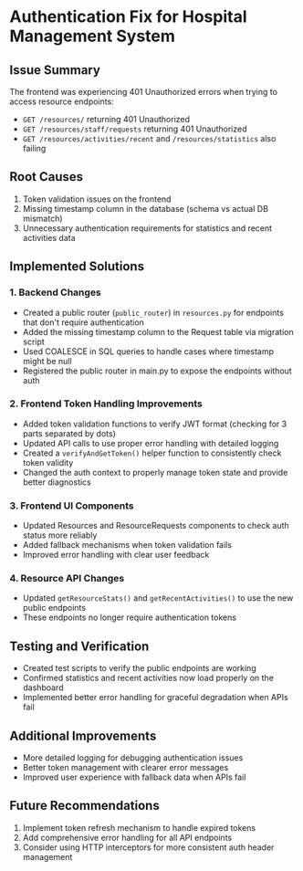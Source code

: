 # Authentication Fix for Hospital Management System

## Issue Summary

The frontend was experiencing 401 Unauthorized errors when trying to access resource endpoints:

- `GET /resources/` returning 401 Unauthorized
- `GET /resources/staff/requests` returning 401 Unauthorized
- `GET /resources/activities/recent` and `/resources/statistics` also failing

## Root Causes

1. Token validation issues on the frontend
2. Missing timestamp column in the database (schema vs actual DB mismatch)
3. Unnecessary authentication requirements for statistics and recent activities data

## Implemented Solutions

### 1. Backend Changes

- Created a public router (`public_router`) in `resources.py` for endpoints that don't require authentication
- Added the missing timestamp column to the Request table via migration script
- Used COALESCE in SQL queries to handle cases where timestamp might be null
- Registered the public router in main.py to expose the endpoints without auth

### 2. Frontend Token Handling Improvements

- Added token validation functions to verify JWT format (checking for 3 parts separated by dots)
- Updated API calls to use proper error handling with detailed logging
- Created a `verifyAndGetToken()` helper function to consistently check token validity
- Changed the auth context to properly manage token state and provide better diagnostics

### 3. Frontend UI Components

- Updated Resources and ResourceRequests components to check auth status more reliably
- Added fallback mechanisms when token validation fails
- Improved error handling with clear user feedback

### 4. Resource API Changes

- Updated `getResourceStats()` and `getRecentActivities()` to use the new public endpoints
- These endpoints no longer require authentication tokens

## Testing and Verification

- Created test scripts to verify the public endpoints are working
- Confirmed statistics and recent activities now load properly on the dashboard
- Implemented better error handling for graceful degradation when APIs fail

## Additional Improvements

- More detailed logging for debugging authentication issues
- Better token management with clearer error messages
- Improved user experience with fallback data when APIs fail

## Future Recommendations

1. Implement token refresh mechanism to handle expired tokens
2. Add comprehensive error handling for all API endpoints
3. Consider using HTTP interceptors for more consistent auth header management
